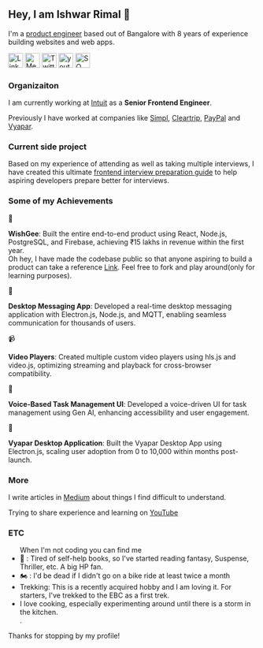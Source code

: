 <h2> Hey, I am Ishwar Rimal 👋 </h2>

<p>I'm a <a href="https://productengineer.org/">product engineer</a> based out of Bangalore with 8 years of experience building websites and web apps.</p>
<p>
  <a href="https://www.linkedin.com/in/ishwar-rimal-319647b3/"><img width="30px" src="https://img.icons8.com/color/48/000000/linkedin.png" alt="Linkedin Badge"></a> 
  <a href="https://ishwar-rimal.medium.com/"><img width="30px" src="https://github.com/ishwarrimal/ishwarrimal/assets/17489662/b143698d-a74c-4988-ae74-59b3da8bc781" alt="Medium Badge"></a> 
 <a href="https://twitter.com/thehumblebeing"><img src="https://github.com/ishwarrimal/ishwarrimal/assets/17489662/c6c7d85f-3900-4ef9-933d-d5f06dee4823" alt="Twitter badge" width="30px"></a>
 <a href="https://www.youtube.com/channel/UCm1NpJ02h-Ij8CVR2hVXZEw"><img src="https://github.com/ishwarrimal/ishwarrimal/assets/17489662/9429c152-ddb1-4a0b-8cf0-362eb3be7749" alt="youtube badge" width="30px"></a>
 <a href="https://stackoverflow.com/users/5088262/ishwar-rimal"><img width="30px" src="https://github.com/ishwarrimal/ishwarrimal/assets/17489662/1f3a4605-97f4-4f48-89ba-4faf5fdfb6c2" alt="SO Badge"></a> 
</p>

<h3>Organizaiton</h3>
<p>I am currently working at <a href="https://www.intuit.com/in/">Intuit</a> as a <strong>Senior Frontend Engineer</strong>. 
  
Previously I have worked at companies like [Simpl](https://getsimpl.com/), [Cleartrip](https://www.cleartrip.com/), [PayPal](https://www.paypal.com/in/home) and [Vyapar](https://vyaparapp.in/)</strong>.


<h3>Current side project</h3>
Based on my experience of attending as well as taking multiple interviews, I have created this ultimate <a href="https://github.com/ishwarrimal/frontend-interview-preps">frontend interview preparation guide</a> to help aspiring developers prepare better for interviews.

<h3>Some of my Achievements</h3>
🧞<p><b>WishGee</b>: Built the entire end-to-end product using React, Node.js, PostgreSQL, and Firebase, achieving ₹15 lakhs in revenue within the first year. <br/>Oh hey, I have made the codebase public so that anyone aspiring to build a product can take a reference <a href="https://github.com/ishwarrimal/wishgee-front-public">Link</a>. Feel free to fork and play around(only for learning purposes).</p>
💬<p><b>Desktop Messaging App</b>: Developed a real-time desktop messaging application with Electron.js, Node.js, and MQTT, enabling seamless communication for thousands of users.</p>
📹<p><b>Video Players</b>: Created multiple custom video players using hls.js and video.js, optimizing streaming and playback for cross-browser compatibility.</p>
🎤<p><b>Voice-Based Task Management UI</b>: Developed a voice-driven UI for task management using Gen AI, enhancing accessibility and user engagement.</p>
🧠<p><b>Vyapar Desktop Application</b>: Built the Vyapar Desktop App using Electron.js, scaling user adoption from 0 to 10,000 within months post-launch.</p>



<h3>More</h3>
<p>I write articles in <a href="https://ishwar-rimal.medium.com/">Medium</a> about things I find difficult to understand. </p>

<p>Trying to share experience and learning on <a href="https://www.youtube.com/channel/UCm1NpJ02h-Ij8CVR2hVXZEw">YouTube</a></p>






<h3>ETC</h3>
<ul>When I'm not coding you can find me 
  <li>📖 :  Tired of self-help books, so I've started reading fantasy, Suspense, Thriller, etc. A big HP fan.</li>
  <li>🏍️ : I'd be dead if I didn't go on a bike ride at least twice a month</li>  
  <li>Trekking: This is a recently acquired hobby and I am loving it. For starters, I've trekked to the EBC as a first trek. </li>
  <li>I love cooking, especially experimenting around until there is a storm in the kitchen.</li>.</p> 
</ul>


Thanks for stopping by my profile!


